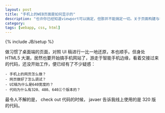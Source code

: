 ```yaml
---
layout: post
title: "手机上的WEB页面是如何显示的"
description: "也许你已经知道viewport可以搞定，但那并不能搞定一切。关于页面构建与视觉设计，还有一些不得不说的事。"
category: 
tags: [webapp, css, html]
---
```

{% include JB/setup %}

做习惯了桌面端的页面，对照 UI 稿进行一比一地还原，本也顺手。但身处 HTML5 大潮，居然也要开始搞手机网站了，游走于智能手机边缘，看着交接过来的代码，还没开始工作，便已经有了不少疑惑：

	- 手机上的网页怎么做？
	- 网页做好了怎么调试？
	- UI稿为什么是640宽度的？
	- 代码为什么有320、480、640三个版本的？

最令人不解的是， check out 代码的时候， javaer 告诉我线上使用的是 320 版的代码。










 


